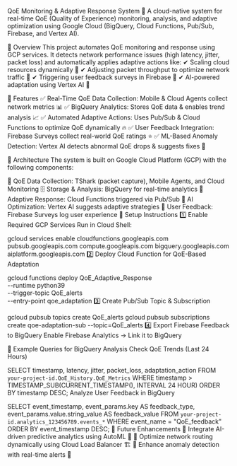 QoE Monitoring & Adaptive Response System
🚀 A cloud-native system for real-time QoE (Quality of Experience) monitoring, analysis, and adaptive optimization using Google Cloud (BigQuery, Cloud Functions, Pub/Sub, Firebase, and Vertex AI).

🔹 Overview
This project automates QoE monitoring and response using GCP services. It detects network performance issues (high latency, jitter, packet loss) and automatically applies adaptive actions like:
✔ Scaling cloud resources dynamically 🚀
✔ Adjusting packet throughput to optimize network traffic 🔄
✔ Triggering user feedback surveys in Firebase 📱
✔ AI-powered adaptation using Vertex AI 🤖

🔹 Features
✅ Real-Time QoE Data Collection: Mobile & Cloud Agents collect network metrics 📊
✅ BigQuery Analytics: Stores QoE data & enables trend analysis 📈
✅ Automated Adaptive Actions: Uses Pub/Sub & Cloud Functions to optimize QoE dynamically 🔥
✅ User Feedback Integration: Firebase Surveys collect real-world QoE ratings ⭐
✅ ML-Based Anomaly Detection: Vertex AI detects abnormal QoE drops & suggests fixes 🤖

🔹 Architecture
The system is built on Google Cloud Platform (GCP) with the following components:

📡 QoE Data Collection: TShark (packet capture), Mobile Agents, and Cloud Monitoring
🗄️ Storage & Analysis: BigQuery for real-time analytics
🚀 Adaptive Response: Cloud Functions triggered via Pub/Sub
🤖 AI Optimization: Vertex AI suggests adaptive strategies
📱 User Feedback: Firebase Surveys log user experience
🔹 Setup Instructions
1️⃣ Enable Required GCP Services
Run in Cloud Shell:

gcloud services enable cloudfunctions.googleapis.com pubsub.googleapis.com compute.googleapis.com bigquery.googleapis.com aiplatform.googleapis.com
2️⃣ Deploy Cloud Function for QoE-Based Adaptation

gcloud functions deploy QoE_Adaptive_Response \
  --runtime python39 \
  --trigger-topic QoE_alerts \
  --entry-point qoe_adaptation
3️⃣ Create Pub/Sub Topic & Subscription

gcloud pubsub topics create QoE_alerts
gcloud pubsub subscriptions create qoe-adaptation-sub --topic=QoE_alerts
4️⃣ Export Firebase Feedback to BigQuery
Enable Firebase Analytics → Link it to BigQuery

🔹 Example Queries for BigQuery Analysis
Check QoE Trends (Last 24 Hours)

SELECT timestamp, latency, jitter, packet_loss, adaptation_action
FROM `your-project-id.QoE_History.QoE_Metrics`
WHERE timestamp > TIMESTAMP_SUB(CURRENT_TIMESTAMP(), INTERVAL 24 HOUR)
ORDER BY timestamp DESC;
Analyze User Feedback in BigQuery

SELECT event_timestamp, event_params.key AS feedback_type, event_params.value.string_value AS feedback_value
FROM `your-project-id.analytics_123456789.events_*`
WHERE event_name = "QoE_feedback"
ORDER BY event_timestamp DESC;
🔹 Future Enhancements
🔹 Integrate AI-driven predictive analytics using AutoML 🚀
🔹 Optimize network routing dynamically using Cloud Load Balancer 🏗️
🔹 Enhance anomaly detection with real-time alerts 📡
